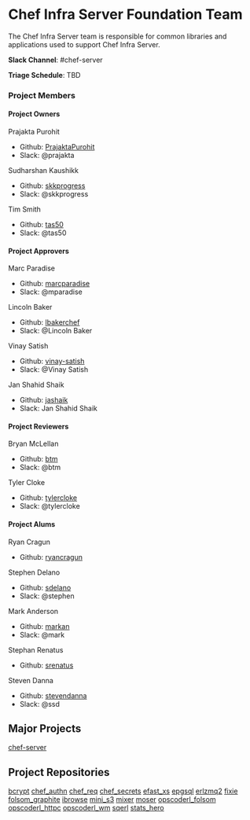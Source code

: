 # Chef Infra Server Foundation Team

The Chef Infra Server team is responsible for common libraries and
applications used to support Chef Infra Server.

**Slack Channel**: #chef-server

**Triage Schedule**: TBD

### Project Members

#### Project Owners

Prajakta Purohit
  - Github: [PrajaktaPurohit](https://github.com/PrajaktaPurohit)
  - Slack: @prajakta

Sudharshan Kaushikk
  - Github: [skkprogress](https://github.com/skkprogress)
  - Slack: @skkprogress

Tim Smith
  - Github: [tas50](https://github.com/tas50)
  - Slack: @tas50

#### Project Approvers

Marc Paradise
  - Github: [marcparadise](https://github.com/marcparadise)
  - Slack: @mparadise

Lincoln Baker
  - Github: [lbakerchef](https://github.com/lbakerchef)
  - Slack: @Lincoln Baker

Vinay Satish
  - Github: [vinay-satish](https://github.com/vinay-satish)
  - Slack: @Vinay Satish

Jan Shahid Shaik
  - Github: [jashaik](https://github.com/jashaik)
  - Slack: Jan Shahid Shaik

#### Project Reviewers

Bryan McLellan
  - Github: [btm](https://github.com/btm)
  - Slack: @btm

Tyler Cloke
  - Github: [tylercloke](https://github.com/tylercloke)
  - Slack: @tylercloke

#### Project Alums

Ryan Cragun
  - Github: [ryancragun](https://github.com/ryancragun)

Stephen Delano
  - Github: [sdelano](https://github.com/sdelano)
  - Slack: @stephen

Mark Anderson
  - Github: [markan](https://github.com/markan)
  - Slack: @mark

Stephan Renatus
  - Github: [srenatus](https://github.com/srenatus)

Steven Danna
  - Github: [stevendanna](https://github.com/stevendanna)
  - Slack: @ssd

## Major Projects

[chef-server](https://github.com/chef/chef-server)

## Project Repositories

[bcrypt](https://github.com/chef/erlang-bcrypt)
[chef_authn](https://github.com/chef/chef_authn)
[chef_req](https://github.com/chef/chef_req)
[chef_secrets](https://github.com/chef/chef_secrets)
[efast_xs](https://github.com/chef/efast_xs)
[epgsql](https://github.com/chef/epgsql-1)
[erlzmq2](https://github.com/chef/erlzmq2)
[fixie](https://github.com/chef/fixie)
[folsom_graphite](https://github.com/chef/folsom_graphite)
[ibrowse](https://github.com/chef/ibrowse)
[mini_s3](https://github.com/chef/mini_s3)
[mixer](https://github.com/chef/mixer)
[moser](https://github.com/chef/moser)
[opscoderl_folsom](https://github.com/chef/opscoderl_folsom)
[opscoderl_httpc](https://github.com/chef/opscoderl_httpc)
[opscoderl_wm](https://github.com/chef/opscoderl_wm)
[sqerl](https://github.com/chef/sqerl)
[stats_hero](https://github.com/chef/stats_hero)
